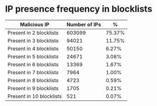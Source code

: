 # IP presence frequency in blocklists
| Malicious IP | Number of IPs | % |
|----|----|----|
| Present in 2 blocklists | 603099 | 75.37% |
| Present in 3 blocklists | 94021 | 11.75% |
| Present in 4 blocklists | 50150 | 6.27% |
| Present in 5 blocklists | 24671 | 3.08% |
| Present in 6 blocklists | 13369 | 1.67% |
| Present in 7 blocklists | 7964 | 1.00% |
| Present in 8 blocklists | 4723 | 0.59% |
| Present in 9 blocklists | 1705 | 0.21% |
| Present in 10 blocklists | 521 | 0.07% |
